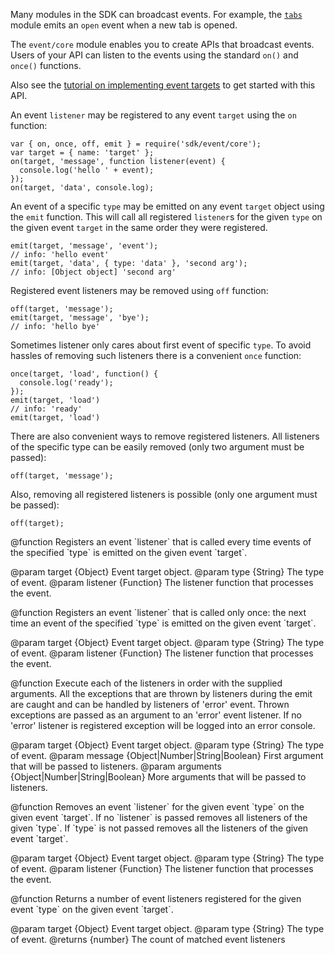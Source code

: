 <!-- This Source Code Form is subject to the terms of the Mozilla Public
   - License, v. 2.0. If a copy of the MPL was not distributed with this
   - file, You can obtain one at http://mozilla.org/MPL/2.0/. -->

Many modules in the SDK can broadcast events. For example, the
[`tabs`](modules/sdk/tabs.html) module emits an `open` event when a new tab
is opened.

The `event/core` module enables you to create APIs that broadcast events.
Users of your API can listen to the events using the standard `on()` and
`once()` functions.

Also see the
[tutorial on implementing event targets](dev-guide/tutorials/event-targets.html)
to get started with this API.

An event `listener` may be registered to any event `target` using the
`on` function:

    var { on, once, off, emit } = require('sdk/event/core');
    var target = { name: 'target' };
    on(target, 'message', function listener(event) {
      console.log('hello ' + event);
    });
    on(target, 'data', console.log);

An event of a specific `type` may be emitted on any event `target`
object using the `emit` function. This will call all registered
`listener`s for the given `type` on the given event `target` in the
same order they were registered.

    emit(target, 'message', 'event');
    // info: 'hello event'
    emit(target, 'data', { type: 'data' }, 'second arg');
    // info: [Object object] 'second arg'

Registered event listeners may be removed using `off` function:

    off(target, 'message');
    emit(target, 'message', 'bye');
    // info: 'hello bye'

Sometimes listener only cares about first event of specific `type`. To avoid
hassles of removing such listeners there is a convenient `once` function:

    once(target, 'load', function() {
      console.log('ready');
    });
    emit(target, 'load')
    // info: 'ready'
    emit(target, 'load')

There are also convenient ways to remove registered listeners. All listeners of
the specific type can be easily removed (only two argument must be passed):

    off(target, 'message');

Also, removing all registered listeners is possible (only one argument must be
passed):

    off(target);

<api name="on">
@function
  Registers an event `listener` that is called every time events of
  the specified `type` is emitted on the given event `target`.

 @param target {Object}
    Event target object.
 @param type {String}
    The type of event.
 @param listener {Function}
    The listener function that processes the event.
</api>

<api name="once">
@function
  Registers an event `listener` that is called only once:
  the next time an event of the specified `type` is emitted
  on the given event `target`.

 @param target {Object}
    Event target object.
 @param type {String}
    The type of event.
 @param listener {Function}
    The listener function that processes the event.
</api>

<api name="emit">
@function
  Execute each of the listeners in order with the supplied arguments.
  All the exceptions that are thrown by listeners during the emit
  are caught and can be handled by listeners of 'error' event. Thrown
  exceptions are passed as an argument to an 'error' event listener.
  If no 'error' listener is registered exception will be logged into an
  error console.

  @param target {Object}
     Event target object.
  @param type {String}
     The type of event.
  @param message {Object|Number|String|Boolean}
     First argument that will be passed to listeners.
  @param arguments {Object|Number|String|Boolean}
     More arguments that will be passed to listeners.
</api>

<api name="off">
@function
  Removes an event `listener` for the given event `type` on the given event
  `target`. If no `listener` is passed removes all listeners of the given
  `type`. If `type` is not passed removes all the listeners of the given
  event `target`.

 @param target {Object}
    Event target object.
 @param type {String}
    The type of event.
 @param listener {Function}
    The listener function that processes the event.
</api>

<api name="count">
@function
  Returns a number of event listeners registered for the given event `type`
  on the given event `target`.

 @param target {Object}
    Event target object.
 @param type {String}
    The type of event.
 @returns {number}
    The count of matched event listeners
</api>